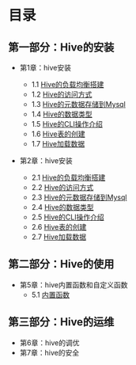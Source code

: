 # 目录

## 第一部分：Hive的安装
- 第1章：hive安装
	- 1.1 [Hive的负载均衡搭建](01.1.md)
	- 1.2 [Hive的访问方式](01.2.md)
	- 1.3 [Hive的元数据存储到Mysql](01.3.md)
	- 1.4 [Hive的数据类型](01.4.md)
	- 1.5 [Hive的CLI操作介绍](01.5.md)
	- 1.6 [Hive表的创建](01.6.md)
	- 1.7 [Hive加载数据](01.7.md)

- 第2章：hive安装
	- 2.1 [Hive的负载均衡搭建](02.1.md)
	- 2.2 [Hive的访问方式](02.2.md)
	- 2.3 [Hive的元数据存储到Mysql](02.3.md)
	- 2.4 [Hive的数据类型](02.4.md)
	- 2.5 [Hive的CLI操作介绍](02.5.md)
	- 2.6 [Hive表的创建](02.6.md)
	- 2.7 [Hive加载数据](02.7.md)

## 第二部分：Hive的使用
- 第5章：hive内置函数和自定义函数
	- 5.1 [内置函数](05.1.md)

## 第三部分：Hive的运维
- 第6章：hive的调优
- 第7章：hive的安全

